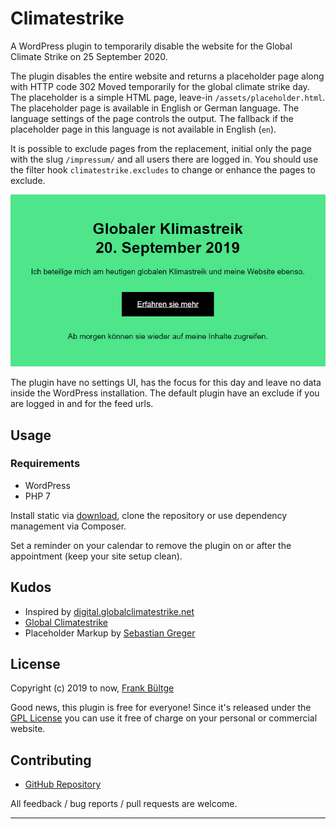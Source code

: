 # Climatestrike

A WordPress plugin to temporarily disable the website for the Global Climate Strike on 25 September 2020.

The plugin disables the entire website and returns a placeholder page along with HTTP code 302 Moved temporarily for the global climate strike day. The placeholder is a simple HTML page, leave-in `/assets/placeholder.html`. The placeholder page is available in English or German language. The language settings of the page controls the output. The fallback if the placeholder page in this language is not available in English (`en`). 

It is possible to exclude pages from the replacement, initial only the page with the slug `/impressum/` and all users there are logged in. You should use the filter hook `climatestrike.excludes` to change or enhance the pages to exclude. 

![Preview of placeholder page](./assets/img/screenshot-1.png "Preview of placeholder page")

The plugin have no settings UI, has the focus for this day and leave no data inside the WordPress installation. The default plugin have an exclude if you are logged in and for the feed urls.

## Usage
### Requirements
 * WordPress
 * PHP 7

Install static via [download](https://github.com/bueltge/climatestrike/releases), clone the repository or use dependency management via Composer.

Set a reminder on your calendar to remove the plugin on or after the appointment (keep your site setup clean).

## Kudos
* Inspired by [digital.globalclimatestrike.net](https://digital.globalclimatestrike.net/)
* [Global Climatestrike](https://globalclimatestrike.net)
* Placeholder Markup by [Sebastian Greger](https://github.com/sebastiangreger)

## License
Copyright (c) 2019 to now, [Frank Bültge](https://bueltge.de)

Good news, this plugin is free for everyone! Since it's released under the [GPL License](./LICENSE) you can use it free of charge on your personal or commercial website.

## Contributing

 * [GitHub Repository](https://github.com/bueltge/climatestrike)

All feedback / bug reports / pull requests are welcome.

---
